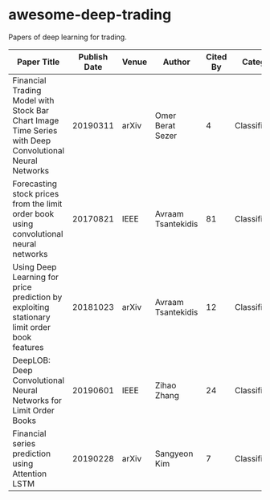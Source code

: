 # awesome-deep-trading

Papers of deep learning for trading.

| Paper Title                                                                                            | Publish Date | Venue | Author             | Cited By | Category       | Model               | Data       |
| ------------------------------------------------------------------------------------------------------ | ------------ | ----- | ------------------ | -------- | -------------- | ------------------- | ---------- |
| Financial Trading Model with Stock Bar Chart Image Time Series with Deep Convolutional Neural Networks | 20190311     | arXiv | Omer Berat Sezer   | 4        | Classification | CNN                 | OHLCV      |
| Forecasting stock prices from the limit order book using convolutional neural networks                 | 20170821     | IEEE  | Avraam Tsantekidis | 81       | Classification | CNN                 | Order book |
| Using Deep Learning for price prediction by exploiting stationary limit order book features            | 20181023     | arXiv | Avraam Tsantekidis | 12       | Classification | CNN+LSTM            | Order book |
| DeepLOB: Deep Convolutional Neural Networks for Limit Order Books                                      | 20190601     | IEEE  | Zihao Zhang        | 24       | Classification | CNN+LSTM            | Order book |
| Financial series prediction using Attention LSTM                                                       | 20190228     | arXiv | Sangyeon Kim       | 7        | Classification | LSTM with attention | OHLCV      |
